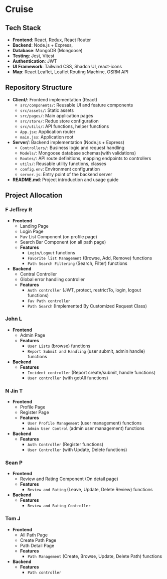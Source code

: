 # Cruise

## Tech Stack

- **Frontend**: React, Redux, React Router
- **Backend**: Node.js + Express,
- **Database**: MongoDB (Mongoose)
- **Testing**: Jest, Vitest
- **Authentication**: JWT
- **UI Framework**: Tailwind CSS, Shadcn UI, react-icons
- **Map**: React Leaflet, Leaflet Routing Machine, OSRM API

## Repository Structure

- **Client/**: Frontend implementation (React)
  - `src/components/`: Reusable UI and feature components
  - `src/assets/`: Static assets
  - `src/pages/`: Main application pages
  - `src/store/`: Redux store configuration
  - `src/utils/`: API functions, helper functions
  - `App.jsx`: Application router
  - `main.jsx`: Application root
- **Server/**: Backend implementation (Node.js + Express)
  - `Controllers/`: Business logic and request handling
  - `Models/`: Mongoose database schemas(with validations)
  - `Routes/`: API route definitions, mapping endpoints to controllers
  - `utils/`: Reusable utility functions, classes
  - `config.env`: Environment configuration
  - `server.js`: Entry point of the backend server
- **README.md**: Project introduction and usage guide

## Project Allocation

### F Jeffrey R

- **Frontend**
  - Landing Page
  - Login Page
  - Fav List Component (on profile page)
  - Search Bar Component (on all path page)
  - **Features**
    - `Login/Logout` functions
    - `Favorite list Management` (Browse, Add, Remove) functions
    - `Path Search Filtering` (Search, Filter) functions
- **Backend**
  - Central Controller
  - Global error handling controller
  - **Features**
    - `Auth controller` (JWT, protect, restrictTo, login, logout functions)
    - `Fav Path controller`
    - `Path Search` (Implemented By Customized Request Class)

### John L

- **Frontend**
  - Admin Page
  - **Features**
    - `User Lists` (browse) functions
    - `Report Submit and Handling` (user submit, admin handle) functions
- **Backend**
  - **Features**
    - `Incident controller` (Report create/submit, handle functions)
    - `User controller` (with getAll functions)

### N Jin T

- **Frontend**
  - Profile Page
  - Register Page
  - **Features**
    - `User Profile Management` (user management) functions
    - `Admin User Control` (admin user management) functions
- **Backend**
  - **Features**
    - `Auth Controller` (Register functions)
    - `User Controller` (with Update, Delete functions)

### Sean P

- **Frontend**
  - Review and Rating Component (On detail page)
  - **Features**
    - `Review and Rating` (Leave, Update, Delete Review) functions
- **Backend**
  - **Features**
    - `Review and Rating Controller`

### Tom J

- **Frontend**
  - All Path Page
  - Create Path Page
  - Path Detail Page
  - **Features**
    - `Path Management` (Create, Browse, Update, Delete Path) functions
- **Backend**
  - **Features**
    - `Path controller`
